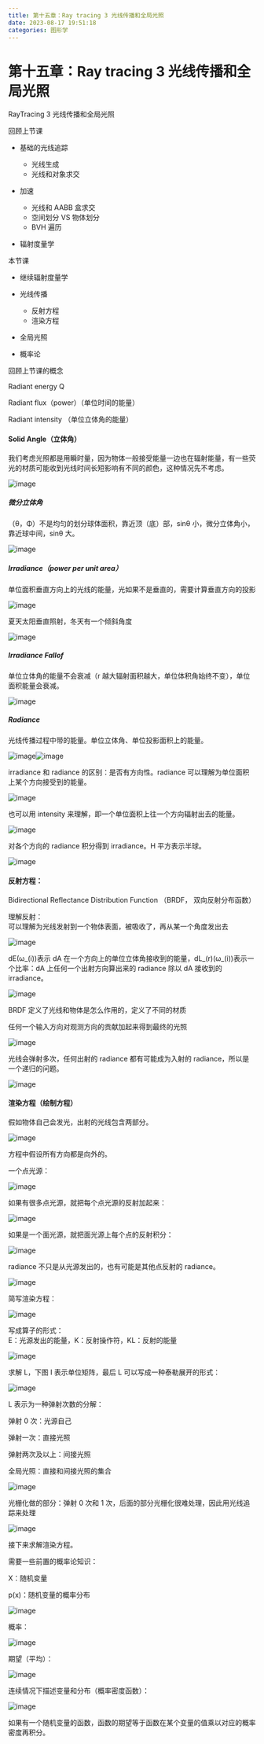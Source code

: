```yaml
---
title: 第十五章：Ray tracing 3 光线传播和全局光照
date: 2023-08-17 19:51:18
categories: 图形学
---
```



# 第十五章：Ray tracing 3 光线传播和全局光照

RayTracing 3 光线传播和全局光照

回顾上节课

- 基础的光线追踪

  - 光线生成
  - 光线和对象求交
- 加速

  - 光线和 AABB 盒求交
  - 空间划分 VS 物体划分
  - BVH 遍历
- 辐射度量学

本节课

- 继续辐射度量学
- 光线传播

  - 反射方程
  - 渲染方程
- 全局光照
- 概率论

回顾上节课的概念

Radiant energy Q 

Radiant flux（power）（单位时间的能量）

Radiant intensity （单位立体角的能量）

#### Solid Angle（立体角）

我们考虑光照都是用瞬时量，因为物体一般接受能量一边也在辐射能量，有一些荧光的材质可能收到光线时间长短影响有不同的颜色，这种情况先不考虑。

​![image](./images/图形学/image-20230817205113-x9s6j1d.png)​

##### 微分立体角

（θ，Φ）不是均匀的划分球体面积，靠近顶（底）部，sinθ 小，微分立体角小，靠近球中间，sinθ 大。

​![image](./images/图形学/image-20230817205118-m4jv0v0.png)​

##### Irradiance（power per unit area）

单位面积垂直方向上的光线的能量，光如果不是垂直的，需要计算垂直方向的投影

​![image](./images/图形学/image-20230817205125-klu2c8j.png)​

夏天太阳垂直照射，冬天有一个倾斜角度

​![image](./images/图形学/image-20230817205130-byl9p9q.png)​

##### Irradiance Fallof

单位立体角的能量不会衰减（r 越大辐射面积越大，单位体积角始终不变），单位面积能量会衰减。

​![image](./images/图形学/image-20230817205136-q8atzv3.png)​

##### Radiance

光线传播过程中带的能量。单位立体角、单位投影面积上的能量。

​![image](./images/图形学/image-20230817205141-jvr3dyt.png)​​![image](./images/图形学/image-20230817205149-8daktbu.png)​

irradiance 和 radiance 的区别：是否有方向性。radiance 可以理解为单位面积上某个方向接受到的能量。

​![image](./images/图形学/image-20230817205207-3le02ac.png)​

也可以用 intensity 来理解，即一个单位面积上往一个方向辐射出去的能量。

​![image](./images/图形学/image-20230817205212-ougl2it.png)​

对各个方向的 radiance 积分得到 irradiance。H 平方表示半球。

​![image](./images/图形学/image-20230817205218-v4bk3vm.png)​

#### 反射方程：

Bidirectional Reflectance Distribution Function （BRDF， 双向反射分布函数）

理解反射：<br />可以理解为光线发射到一个物体表面，被吸收了，再从某一个角度发出去

​![image](./images/图形学/image-20230817205224-qudzrqa.png)​

dE(ω_(i))表示 dA 在一个方向上的单位立体角接收到的能量，dL_(r)(ω_(i))表示一个比率：dA 上任何一个出射方向算出来的 radiance 除以 dA 接收到的 irradiance。

​![image](./images/图形学/image-20230817205318-uqhg02p.png)​

BRDF 定义了光线和物体是怎么作用的，定义了不同的材质

任何一个输入方向对观测方向的贡献加起来得到最终的光照

​![image](./images/图形学/image-20230817205323-ekculy6.png)​

光线会弹射多次，任何出射的 radiance 都有可能成为入射的 radiance，所以是一个递归的问题。

​![image](./images/图形学/image-20230817205328-n4taoy5.png)​

#### 渲染方程（绘制方程）

假如物体自己会发光，出射的光线包含两部分。

​![image](./images/图形学/image-20230817205333-zxc17qd.png)​

方程中假设所有方向都是向外的。

一个点光源：

​![image](./images/图形学/image-20230817205338-iu0rf82.png)​

如果有很多点光源，就把每个点光源的反射加起来：

​![image](./images/图形学/image-20230817205344-kwfp0lb.png)​

如果是一个面光源，就把面光源上每个点的反射积分：

​![image](./images/图形学/image-20230817205348-abgm9qo.png)​

radiance 不只是从光源发出的，也有可能是其他点反射的 radiance。

​![image](./images/图形学/image-20230817205355-bygbgw8.png)​

简写渲染方程：

​![image](./images/图形学/image-20230817205359-amjmbla.png)​

写成算子的形式：<br />E：光源发出的能量，K：反射操作符，KL：反射的能量

​![image](./images/图形学/image-20230817205405-8pgh610.png)​

求解 L，下图 I 表示单位矩阵，最后 L 可以写成一种泰勒展开的形式：

​![image](./images/图形学/image-20230817205410-d8we07n.png)​

L 表示为一种弹射次数的分解：

弹射 0 次：光源自己

弹射一次：直接光照

弹射两次及以上：间接光照

全局光照：直接和间接光照的集合

​![image](./images/图形学/image-20230817205417-9qmdapy.png)​

光栅化做的部分：弹射 0 次和 1 次，后面的部分光栅化很难处理，因此用光线追踪来处理

​![image](./images/图形学/image-20230817205423-8seoqud.png)​

接下来求解渲染方程。

需要一些前置的概率论知识：

X：随机变量

p(x)：随机变量的概率分布

​![image](./images/图形学/image-20230817205428-314odlg.png)​

概率：

​![image](./images/图形学/image-20230817205433-qhqm29n.png)​

期望（平均）：

​![image](./images/图形学/image-20230817205437-mm3719d.png)​

连续情况下描述变量和分布（概率密度函数）：

​![image](./images/图形学/image-20230817205442-0dhlbe4.png)​

如果有一个随机变量的函数，函数的期望等于函数在某个变量的值乘以对应的概率密度再积分。

